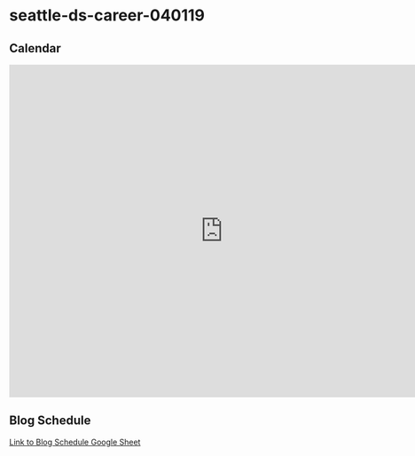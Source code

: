 # seattle-ds-career-040119

## Calendar
<iframe src="https://calendar.google.com/calendar/embed?mode=AGENDA&amp;height=600&amp;wkst=2&amp;hl=en&amp;bgcolor=%23FFFFFF&amp;src=flatironschool.com_cv7eo6febof3d2liruspmibgbk%40group.calendar.google.com&amp;color=%238C500B&amp;ctz=America%2FLos_Angeles" style="border-width:0 width:auto" width=
"769" height="600" frameborder="0" scrolling="no"></iframe>

## Blog Schedule
[Link to Blog Schedule Google Sheet](https://docs.google.com/spreadsheets/d/1naGaeDJ1Te4bYx5O7R-nRFLXIX_C5mQABB30zt3Aps4/edit?usp=sharing)

<!--
## Module 1 💙 + 💻
| Topic            | Code                |
| -----            | ----                |
| 1. Topic of the Lecture | [Code](<URL Goes Here>) |
| 2. Topic of the Lecture | [Code](<URL Goes Here>) |
-->
